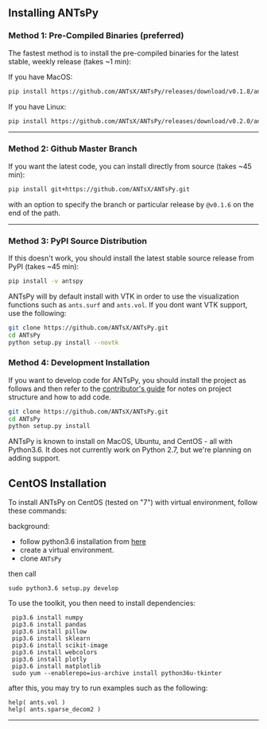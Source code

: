 
## Installing ANTsPy

### Method 1: Pre-Compiled Binaries (preferred)
The fastest method is to install the pre-compiled binaries for the latest
stable, weekly release (takes ~1 min):

If you have MacOS:
```bash
pip install https://github.com/ANTsX/ANTsPy/releases/download/v0.1.8/antspyx-0.1.8-cp37-cp37m-macosx_10_14_x86_64.whl
```

If you have Linux:
```bash
pip install https://github.com/ANTsX/ANTsPy/releases/download/v0.2.0/antspyx-0.2.0-cp37-cp37m-linux_x86_64.whl
```

------------------------------------------------------------------------------
### Method 2: Github Master Branch
If you want the latest code, you can install directly from source (takes ~45 min):

```bash
pip install git+https://github.com/ANTsX/ANTsPy.git
```
with an option to specify the branch or particular release by `@v0.1.6` on the end of the path.

------------------------------------------------------------------------------

### Method 3: PyPI Source Distribution
If this doesn't work, you should install the latest stable source release from PyPI (takes ~45 min):

```bash
pip install -v antspy
```

ANTsPy will by default install with VTK in order to use the visualization functions such as
`ants.surf` and `ants.vol`. If you dont want VTK support, use the following:

```bash
git clone https://github.com/ANTsX/ANTsPy.git
cd ANTsPy
python setup.py install --novtk
```

### Method 4: Development Installation

If you want to develop code for ANTsPy, you should install the project as follows and
then refer to the [contributor's guide](CONTRIBUTING.md) for notes on project structure
and how to add code.

```bash
git clone https://github.com/ANTsX/ANTsPy.git
cd ANTsPy
python setup.py install
```

ANTsPy is known to install on MacOS, Ubuntu, and CentOS - all with Python3.6. It does not
currently work on Python 2.7, but we're planning on adding support.

## CentOS Installation

To install ANTsPy on CentOS (tested on "7") with virtual environment,
follow these commands:

background:

* follow python3.6 installation from [here](https://www.digitalocean.com/community/tutorials/how-to-install-python-3-and-set-up-a-local-programming-environment-on-centos-7)
* create a virtual environment.
* clone `ANTsPy`

then call

```
sudo python3.6 setup.py develop
```

To use the toolkit, you then need to install dependencies:

```
 pip3.6 install numpy
 pip3.6 install pandas
 pip3.6 install pillow
 pip3.6 install sklearn
 pip3.6 install scikit-image
 pip3.6 install webcolors
 pip3.6 install plotly
 pip3.6 install matplotlib
 sudo yum --enablerepo=ius-archive install python36u-tkinter
```

after this, you may try to run examples such as the following:

```
help( ants.vol )
help( ants.sparse_decom2 )
```

------------------------------------------------------------------------------
